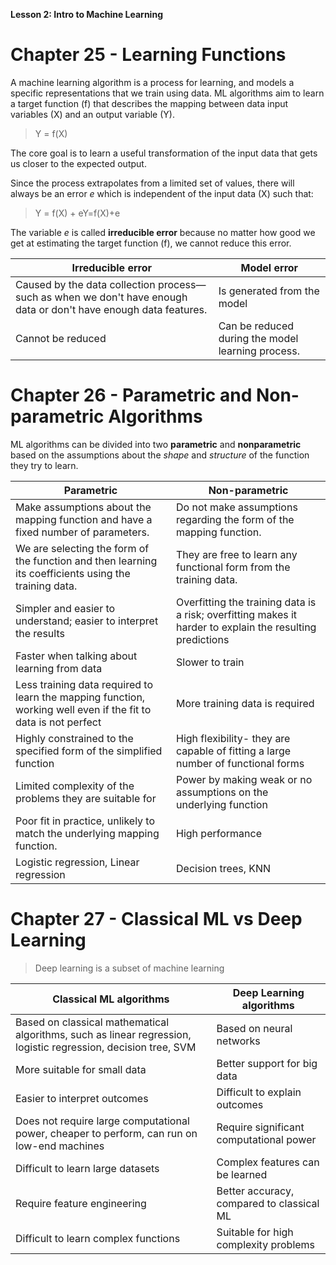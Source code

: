 **Lesson 2: Intro to Machine Learning**

# Chapter 25 - Learning Functions

A machine learning algorithm is a process for learning, and models a specific representations that we train using data.
ML algorithms aim to learn a target function (f) that describes the mapping between data input variables (X) and an output variable (Y).

>Y = f(X)

The core goal is to learn a useful transformation of the input data that gets us closer to the expected output.

Since the process extrapolates from a limited set of values, there will always be an error *e* which is independent of the input data (X) such that:

>Y = f(X) + eY=f(X)+e

The variable *e* is called **irreducible error** because no matter how good we get at estimating the target function (f), we cannot reduce this error.


Irreducible error | Model error
------------ | ------------
Caused by the data collection process—such as when we don't have enough data or don't have enough data features. | Is generated from the model
Cannot be reduced | Can be reduced during the model learning process.

# Chapter 26 - Parametric and Non-parametric Algorithms

ML algorithms can be divided into two **parametric** and **nonparametric** based on the assumptions about the *shape* and *structure* of the function they try to learn.

Parametric | Non-parametric
------------ | ------------
Make assumptions about the mapping function and have a fixed number of parameters.  | Do not make assumptions regarding the form of the mapping function.
We are selecting the form of the function and then learning its coefficients using the training data.  |  They are free to learn any functional form from the training data.
Simpler and easier to understand; easier to interpret the results  |Overfitting the training data is a risk; overfitting makes it harder to explain the resulting predictions
Faster when talking about learning from data | Slower to train
Less training data required to learn the mapping function, working well even if the fit to data is not perfect | More training data is required
Highly constrained to the specified form of the simplified function | High flexibility- they are capable of fitting a large number of functional forms
Limited complexity of the problems they are suitable for | Power by making weak or no assumptions on the underlying function
Poor fit in practice, unlikely to match the underlying mapping function. | High performance
Logistic regression, Linear regression | Decision trees, KNN

# Chapter 27 - Classical ML vs Deep Learning
>Deep learning is a subset of machine learning
>
Classical ML algorithms | Deep Learning algorithms 
------------ | ------------
Based on classical mathematical algorithms, such as linear regression, logistic regression, decision tree, SVM | Based on neural networks
More suitable for small data | Better support for big data
Easier to interpret outcomes |  Difficult to explain outcomes| 
Does not require large computational power, cheaper to perform, can run on low-end machines  | Require significant computational power
Difficult to learn large datasets | Complex features can be learned
Require feature engineering | Better accuracy, compared to classical ML
Difficult to learn complex functions | Suitable for high complexity problems